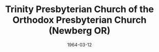 ---
date: &id001 1964-03-12
end_date: null
location:
  address: 600 E. Columbia Drive
  city: Newberg
  state: OR
minister:
- end: 1965-01-01
  name: Herbert Butt
  start: 1964-01-01
  type: Pastor
- end: 1972-01-01
  name: Robert Newsom
  start: 1966-01-01
  type: Pastor
- end: 1976-01-01
  name: Arthur Ames
  start: 1973-01-01
  type: Pastor
- end: null
  name: John Mahaffy
  start: 1977-01-01
  type: Pastor
ministers:
- Herbert Butt
- Robert Newsom
- Arthur Ames
- John Mahaffy
name: Trinity Presbyterian Church of the Orthodox Presbyterian Church
names:
- end: null
  name: Trinity Presbyterian Church of the Orthodox Presbyterian Church
  start: 1964-03-12
origination_date: *id001
raw_data: "OR\nNewberg\nTrinity Presbyterian Church of the Orthodox Presbyterian Church\
  \  (March 12, 1964\u2013 )\n600 E. Columbia Drive\nPastors: Herbert Butt, 1964\u2013\
  65\nRobert Newsom, 1966\u201372\nArthur Ames, 1973\u201376\nJohn Mahaffy, 1977\u2013"
received_from: null
states:
- OR
status:
  active: true
  end_date: null
  reason: null
  received_from: null
  withdrawal_to: null
title: Trinity Presbyterian Church of the Orthodox Presbyterian Church (Newberg OR)
year_established:
- 1964

---